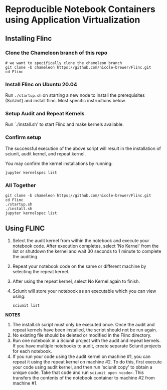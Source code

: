 # Reproducible Notebook Containers using Application Virtualization

## Installing Flinc
### Clone the Chameleon branch of this repo
```
# we want to specifically clone the chameleon branch 
git clone -b chameleon https://github.com/nicole-brewer/Flinc.git
cd Flinc
```
### Install Flinc on Ubuntu 20.04
Run `./startup.sh` on starting a new node to install the prerequisites (SciUnit) and install flinc. Most specific instructions below.

### Setup Audit and Repeat Kernels
Run `./install.sh' to start Flinc and make kernels available.

### Confirm setup

The successful execution of the above script will result in the 
installation of sciunit, audit kernel, and repeat kernel.

You may confirm the kernel installations by running:
   
   `jupyter kernelspec list`

### All Together
```
git clone -b chameleon https://github.com/nicole-brewer/Flinc.git
cd Flinc
./startup.sh
./install.sh
jupyter kernelspec list
```

## Using FLINC

1. Select the audit kernel from within the notebook and execute your notebook 
code. After execution completes, select 'No Kernel' from the list or shutdown the kernel and wait 30 seconds to 1 minute to complete the auditing.
2. Repeat your notebook code on the same or different machine by selecting 
the repeat kernel.
3. After using the repeat kernel, select No Kernel again to finish.
4. Sciunit will store your notebook as an executable which you can 
view using:

   `sciunit list`

**NOTES**
1. The install.sh script must only be executed once.
   Once the audit and repeat kernels have been installed, the script 
should not be run again.
2. No existing file should be deleted or modified in the Flinc directory.
3. Run one notebook in a Sciunit project with the audit and repeat kernels. If you have multiple notebooks to audit, create separate Sciunit projects for each notebook.
4. If you run your code using the audit kernel on machine #1, you can repeat it using the repeat kernel on machine #2. To do this, first execute your code using audit kernel, and then run 'sciunit copy' to obtain a unique code. Take that code and run `sciunit open <code>`. This transfers the contents of the notebook container to machine #2 from machine #1.
